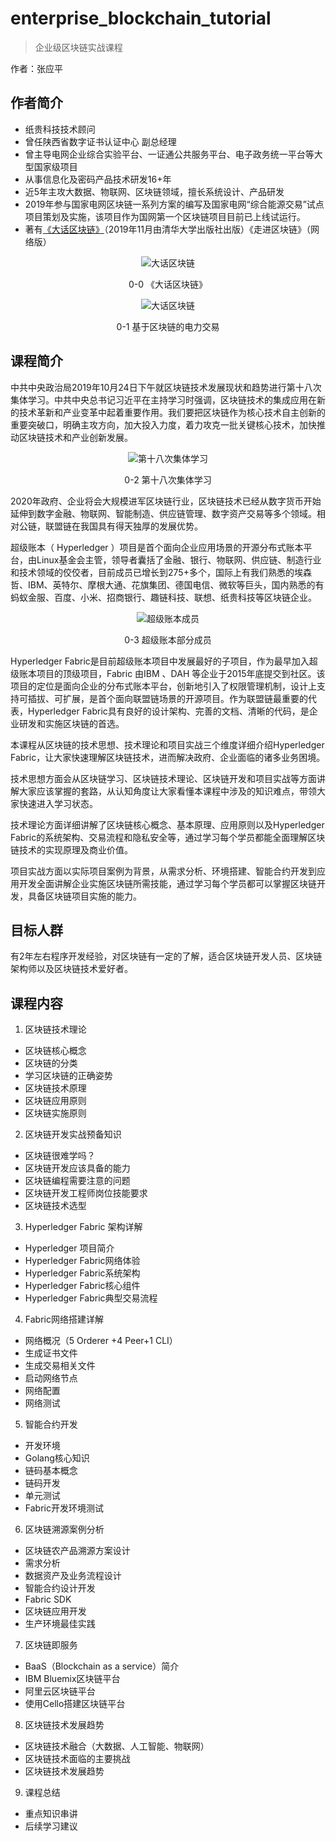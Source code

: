 # enterprise_blockchain_tutorial
> 企业级区块链实战课程

作者：张应平

## 作者简介

* 纸贵科技技术顾问  
* 曾任陕西省数字证书认证中心 副总经理  
* 曾主导电网企业综合实验平台、一证通公共服务平台、电子政务统一平台等大型国家级项目  
* 从事信息化及密码产品技术研发16+年  
* 近5年主攻大数据、物联网、区块链领域，擅长系统设计、产品研发  
* 2019年参与国家电网区块链一系列方案的编写及国家电网“综合能源交易”试点项目策划及实施，该项目作为国网第一个区块链项目目前已上线试运行。  
* 著有[《大话区块链》](https://item.jd.com/12719282.html)（2019年11月由清华大学出版社出版）《走进区块链》（网络版）  
<div align=center>


![大话区块链](./pic/book.jpg) 

0-0 《大话区块链》
</div>

<div align=center>


![大话区块链](./pic/project.jpg) 

0-1 基于区块链的电力交易
</div>

## 课程简介

中共中央政治局2019年10月24日下午就区块链技术发展现状和趋势进行第十八次集体学习。中共中央总书记习近平在主持学习时强调，区块链技术的集成应用在新的技术革新和产业变革中起着重要作用。我们要把区块链作为核心技术自主创新的重要突破口，明确主攻方向，加大投入力度，着力攻克一批关键核心技术，加快推动区块链技术和产业创新发展。 
<div align=center>


![第十八次集体学习](pic/learn.png)

0-2 第十八次集体学习
</div>

2020年政府、企业将会大规模进军区块链行业，区块链技术已经从数字货币开始延伸到数字金融、物联网、智能制造、供应链管理、数字资产交易等多个领域。相对公链，联盟链在我国具有得天独厚的发展优势。  

超级账本（ Hyperledger ）项目是首个面向企业应用场景的开源分布式账本平台，由Linux基金会主管，领导者囊括了金融、银行、物联网、供应链、制造行业和技术领域的佼佼者，目前成员已增长到275+多个，国际上有我们熟悉的埃森哲、IBM、英特尔、摩根大通、花旗集团、德国电信、微软等巨头，国内熟悉的有蚂蚁金服、百度、小米、招商银行、趣链科技、联想、纸贵科技等区块链企业。  

<div align=center>


![超级账本成员](pic/hyperledger_member.png)

0-3 超级账本部分成员
</div>

Hyperledger Fabric是目前超级账本项目中发展最好的子项目，作为最早加入超级账本项目的顶级项目，Fabric 由IBM 、DAH 等企业于2015年底提交到社区。该项目的定位是面向企业的分布式账本平台，创新地引入了权限管理机制，设计上支持可插拔、可扩展，是首个面向联盟链场景的开源项目。作为联盟链最重要的代表，Hyperledger Fabric具有良好的设计架构、完善的文档、清晰的代码，是企业研发和实施区块链的首选。  

本课程从区块链的技术思想、技术理论和项目实战三个维度详细介绍Hyperledger Fabric，让大家快速理解区块链技术，进而解决政府、企业面临的诸多业务困境。  

技术思想方面会从区块链学习、区块链技术理论、区块链开发和项目实战等方面讲解大家应该掌握的套路，从认知角度让大家看懂本课程中涉及的知识难点，带领大家快速进入学习状态。  

技术理论方面详细讲解了区块链核心概念、基本原理、应用原则以及Hyperledger Fabric的系统架构、交易流程和隐私安全等，通过学习每个学员都能全面理解区块链技术的实现原理及商业价值。  

项目实战方面以实际项目案例为背景，从需求分析、环境搭建、智能合约开发到应用开发全面讲解企业实施区块链所需技能，通过学习每个学员都可以掌握区块链开发，具备区块链项目实施的能力。  

## 目标人群

有2年左右程序开发经验，对区块链有一定的了解，适合区块链开发人员、区块链架构师以及区块链技术爱好者。

## 课程内容

1. 区块链技术理论
* 区块链核心概念
* 区块链的分类
* 学习区块链的正确姿势
* 区块链技术原理
* 区块链应用原则
* 区块链实施原则

2. 区块链开发实战预备知识
* 区块链很难学吗？
* 区块链开发应该具备的能力
* 区块链编程需要注意的问题
* 区块链开发工程师岗位技能要求
* 区块链技术选型

3. Hyperledger Fabric 架构详解
* Hyperledger 项目简介
* Hyperledger Fabric网络体验
* Hyperledger Fabric系统架构
* Hyperledger Fabric核心组件
* Hyperledger Fabric典型交易流程

4. Fabric网络搭建详解
* 网络概况（5 Orderer +4 Peer+1 CLI）
* 生成证书文件
* 生成交易相关文件
* 启动网络节点
* 网络配置
* 网络测试

5. 智能合约开发
* 开发环境
* Golang核心知识
* 链码基本概念
* 链码开发
* 单元测试
* Fabric开发环境测试

6. 区块链溯源案例分析
* 区块链农产品溯源方案设计
* 需求分析
* 数据资产及业务流程设计
* 智能合约设计开发
* Fabric SDK
* 区块链应用开发
* 生产环境最佳实践

7. 区块链即服务
* BaaS（Blockchain as a service）简介
* IBM Bluemix区块链平台
* 阿里云区块链平台
* 使用Cello搭建区块链平台

8. 区块链技术发展趋势
* 区块链技术融合（大数据、人工智能、物联网）
* 区块链技术面临的主要挑战
* 区块链技术发展趋势

9. 课程总结
* 重点知识串讲
* 后续学习建议





